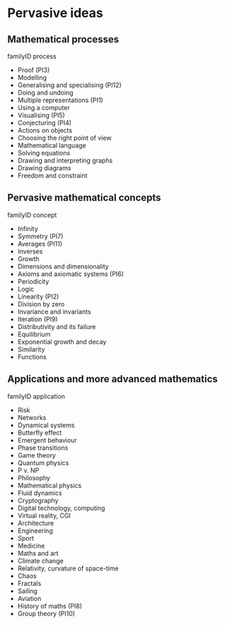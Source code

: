 Pervasive ideas
===============

Mathematical processes
----------------------

familyID process

- Proof (PI3)
- Modelling
- Generalising and specialising (PI12)
- Doing and undoing
- Multiple representations (PI1)
- Using a computer
- Visualising (PI5)
- Conjecturing (PI4)
- Actions on objects
- Choosing the right point of view
- Mathematical language
- Solving equations
- Drawing and interpreting graphs
- Drawing diagrams
- Freedom and constraint

Pervasive mathematical concepts
-------------------------------

familyID concept

- Infinity
- Symmetry (PI7)
- Averages (PI11)
- Inverses
- Growth
- Dimensions and dimensionality
- Axioms and axiomatic systems (PI6)
- Periodicity
- Logic
- Linearity (PI2)
- Division by zero
- Invariance and invariants
- Iteration (PI9)
- Distributivity and its failure
- Equilibrium
- Exponential growth and decay
- Similarity
- Functions

Applications and more advanced mathematics
------------------------------------------

familyID application

- Risk
- Networks
- Dynamical systems
- Butterfly effect
- Emergent behaviour
- Phase transitions
- Game theory
- Quantum physics
- P v. NP
- Philosophy
- Mathematical physics
- Fluid dynamics
- Cryptography
- Digital technology, computing
- Virtual reality, CGI
- Architecture
- Engineering
- Sport
- Medicine
- Maths and art
- Climate change
- Relativity, curvature of space-time
- Chaos
- Fractals
- Sailing
- Aviation
- History of maths (PI8)
- Group theory (PI10)
